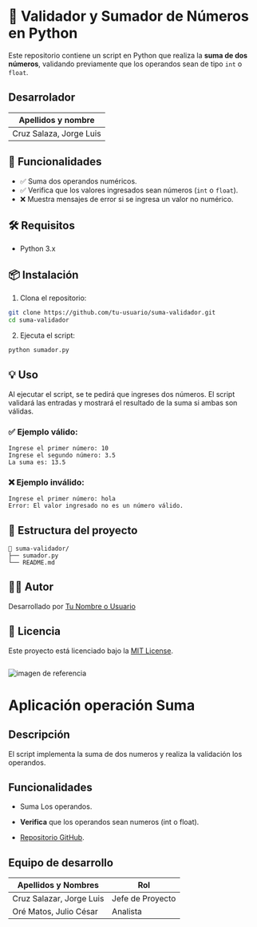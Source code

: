 # 🔢 Validador y Sumador de Números en Python

Este repositorio contiene un script en Python que realiza la **suma de dos números**, validando previamente que los operandos sean de tipo `int` o `float`.
## Desarrolador
| Apellidos y nombre       |
|--------------------------|
 | Cruz Salaza, Jorge Luis  |
## 🚀 Funcionalidades

- ✅ Suma dos operandos numéricos.
- ✅ Verifica que los valores ingresados sean números (`int` o `float`).
- ❌ Muestra mensajes de error si se ingresa un valor no numérico.

## 🛠️ Requisitos

- Python 3.x

## 📦 Instalación

1. Clona el repositorio:

```bash
git clone https://github.com/tu-usuario/suma-validador.git
cd suma-validador
```

2. Ejecuta el script:

```bash
python sumador.py
```

## 💡 Uso

Al ejecutar el script, se te pedirá que ingreses dos números. El script validará las entradas y mostrará el resultado de la suma si ambas son válidas.

### ✅ Ejemplo válido:

```
Ingrese el primer número: 10
Ingrese el segundo número: 3.5
La suma es: 13.5
```

### ❌ Ejemplo inválido:

```
Ingrese el primer número: hola
Error: El valor ingresado no es un número válido.
```

## 🧾 Estructura del proyecto

```
📁 suma-validador/
├── sumador.py
└── README.md
```

## 👨‍💻 Autor

Desarrollado por [Tu Nombre o Usuario](https://github.com/tu-usuario)

## 📄 Licencia

Este proyecto está licenciado bajo la [MIT License](LICENSE).
```
```
![imagen de referencia](https://us.123rf.com/450wm/aprillrain/aprillrain2212/aprillrain221200594/196177984-imagen-de-caricatura-de-un-astronauta-sentado-en-una-luna-ilustraci%C3%B3n-de-alta-calidad.jpg)

# Aplicación operación Suma
## Descripción
El script implementa la suma de dos numeros y realiza la validación los operandos.
## Funcionalidades
- Suma Los operandos.
- **Verifica** que los operandos sean numeros (int o float).
  
- [Repositorio GitHub](https://github.com/Jorgecruz768/operacion_suma.git).
  
## Equipo de desarrollo
| Apellidos y Nombres | Rol |
| ------------------- |-----|
| Cruz Salazar, Jorge Luis | Jefe de Proyecto |
| Oré Matos, Julio César | Analista |
